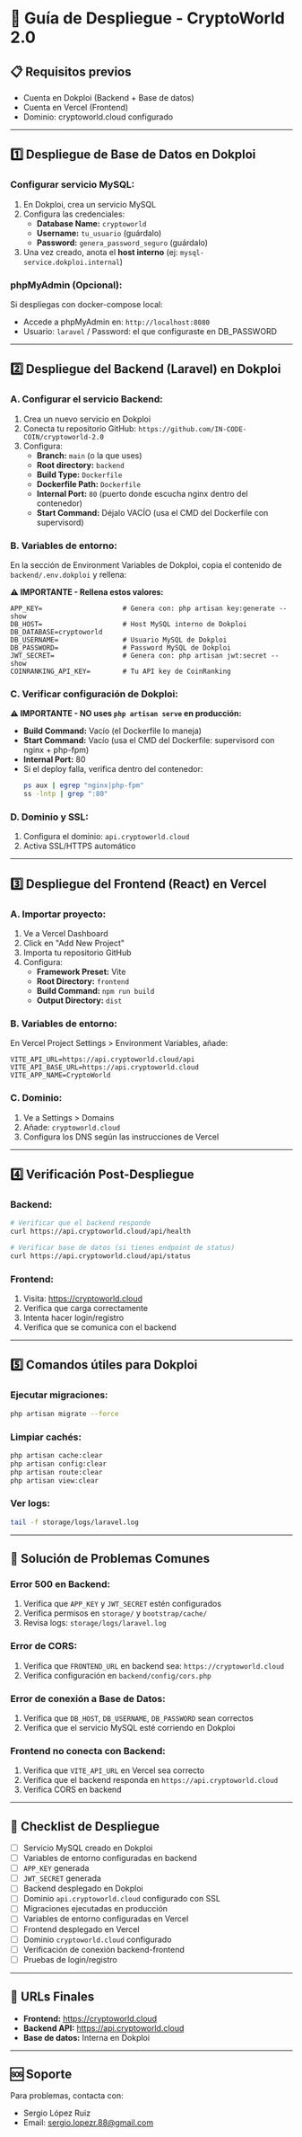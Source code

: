 # 🚀 Guía de Despliegue - CryptoWorld 2.0

## 📋 Requisitos previos

- Cuenta en Dokploi (Backend + Base de datos)
- Cuenta en Vercel (Frontend)
- Dominio: cryptoworld.cloud configurado

---

## 1️⃣ Despliegue de Base de Datos en Dokploi

### Configurar servicio MySQL:

1. En Dokploi, crea un servicio MySQL
2. Configura las credenciales:
   - **Database Name:** `cryptoworld`
   - **Username:** `tu_usuario` (guárdalo)
   - **Password:** `genera_password_seguro` (guárdalo)
3. Una vez creado, anota el **host interno** (ej: `mysql-service.dokploi.internal`)

### phpMyAdmin (Opcional):

Si despliegas con docker-compose local:
- Accede a phpMyAdmin en: `http://localhost:8080`
- Usuario: `laravel` / Password: el que configuraste en DB_PASSWORD

---

## 2️⃣ Despliegue del Backend (Laravel) en Dokploi

### A. Configurar el servicio Backend:

1. Crea un nuevo servicio en Dokploi
2. Conecta tu repositorio GitHub: `https://github.com/IN-CODE-COIN/cryptoworld-2.0`
3. Configura:
   - **Branch:** `main` (o la que uses)
   - **Root directory:** `backend`
   - **Build Type:** `Dockerfile`
   - **Dockerfile Path:** `Dockerfile`
   - **Internal Port:** `80` (puerto donde escucha nginx dentro del contenedor)
   - **Start Command:** Déjalo VACÍO (usa el CMD del Dockerfile con supervisord)

### B. Variables de entorno:

En la sección de Environment Variables de Dokploi, copia el contenido de `backend/.env.dokploi` y rellena:

**⚠️ IMPORTANTE - Rellena estos valores:**

```env
APP_KEY=                    # Genera con: php artisan key:generate --show
DB_HOST=                    # Host MySQL interno de Dokploi
DB_DATABASE=cryptoworld
DB_USERNAME=                # Usuario MySQL de Dokploi
DB_PASSWORD=                # Password MySQL de Dokploi
JWT_SECRET=                 # Genera con: php artisan jwt:secret --show
COINRANKING_API_KEY=        # Tu API key de CoinRanking
```

### C. Verificar configuración de Dokploi:

**⚠️ IMPORTANTE - NO uses `php artisan serve` en producción:**

- **Build Command:** Vacío (el Dockerfile lo maneja)
- **Start Command:** Vacío (usa el CMD del Dockerfile: supervisord con nginx + php-fpm)
- **Internal Port:** 80
- Si el deploy falla, verifica dentro del contenedor:
  ```bash
  ps aux | egrep "nginx|php-fpm"
  ss -lntp | grep ":80"
  ```

### D. Dominio y SSL:

1. Configura el dominio: `api.cryptoworld.cloud`
2. Activa SSL/HTTPS automático

---

## 3️⃣ Despliegue del Frontend (React) en Vercel

### A. Importar proyecto:

1. Ve a Vercel Dashboard
2. Click en "Add New Project"
3. Importa tu repositorio GitHub
4. Configura:
   - **Framework Preset:** Vite
   - **Root Directory:** `frontend`
   - **Build Command:** `npm run build`
   - **Output Directory:** `dist`

### B. Variables de entorno:

En Vercel Project Settings > Environment Variables, añade:

```env
VITE_API_URL=https://api.cryptoworld.cloud/api
VITE_API_BASE_URL=https://api.cryptoworld.cloud
VITE_APP_NAME=CryptoWorld
```

### C. Dominio:

1. Ve a Settings > Domains
2. Añade: `cryptoworld.cloud`
3. Configura los DNS según las instrucciones de Vercel

---

## 4️⃣ Verificación Post-Despliegue

### Backend:

```bash
# Verificar que el backend responde
curl https://api.cryptoworld.cloud/api/health

# Verificar base de datos (si tienes endpoint de status)
curl https://api.cryptoworld.cloud/api/status
```

### Frontend:

1. Visita: https://cryptoworld.cloud
2. Verifica que carga correctamente
3. Intenta hacer login/registro
4. Verifica que se comunica con el backend

---

## 5️⃣ Comandos útiles para Dokploi

### Ejecutar migraciones:
```bash
php artisan migrate --force
```

### Limpiar cachés:
```bash
php artisan cache:clear
php artisan config:clear
php artisan route:clear
php artisan view:clear
```

### Ver logs:
```bash
tail -f storage/logs/laravel.log
```

---

## 🔧 Solución de Problemas Comunes

### Error 500 en Backend:

1. Verifica que `APP_KEY` y `JWT_SECRET` estén configurados
2. Verifica permisos en `storage/` y `bootstrap/cache/`
3. Revisa logs: `storage/logs/laravel.log`

### Error de CORS:

1. Verifica que `FRONTEND_URL` en backend sea: `https://cryptoworld.cloud`
2. Verifica configuración en `backend/config/cors.php`

### Error de conexión a Base de Datos:

1. Verifica que `DB_HOST`, `DB_USERNAME`, `DB_PASSWORD` sean correctos
2. Verifica que el servicio MySQL esté corriendo en Dokploi

### Frontend no conecta con Backend:

1. Verifica que `VITE_API_URL` en Vercel sea correcto
2. Verifica que el backend responda en `https://api.cryptoworld.cloud`
3. Verifica CORS en backend

---

## 📝 Checklist de Despliegue

- [ ] Servicio MySQL creado en Dokploi
- [ ] Variables de entorno configuradas en backend
- [ ] `APP_KEY` generada
- [ ] `JWT_SECRET` generada
- [ ] Backend desplegado en Dokploi
- [ ] Dominio `api.cryptoworld.cloud` configurado con SSL
- [ ] Migraciones ejecutadas en producción
- [ ] Variables de entorno configuradas en Vercel
- [ ] Frontend desplegado en Vercel
- [ ] Dominio `cryptoworld.cloud` configurado
- [ ] Verificación de conexión backend-frontend
- [ ] Pruebas de login/registro

---

## 🎯 URLs Finales

- **Frontend:** https://cryptoworld.cloud
- **Backend API:** https://api.cryptoworld.cloud
- **Base de datos:** Interna en Dokploi

---

## 🆘 Soporte

Para problemas, contacta con:
- Sergio López Ruiz
- Email: sergio.lopezr.88@gmail.com
